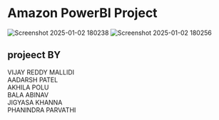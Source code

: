 # Amazon PowerBI Project
![Screenshot 2025-01-02 180238](https://github.com/user-attachments/assets/1ae9587b-28a9-431a-815c-25e53b0b72ac)
![Screenshot 2025-01-02 180256](https://github.com/user-attachments/assets/30b89553-4913-4377-b839-54553aad5336)
## projeect BY
VIJAY REDDY MALLIDI <br />
AADARSH PATEL <br />
AKHILA POLU <br />
BALA ABINAV <br />
JIGYASA KHANNA <br />
PHANINDRA PARVATHI <br />



